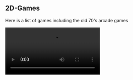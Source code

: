## 2D-Games

Here is a list of games including the old 70's arcade games



![Demo](https://gitlab.com/Linuxious/2d-games/-/blob/master/src/Pong.mp4)